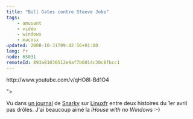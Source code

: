```yaml
---
title: "Bill Gates contre Steeve Jobs"
tags:
    - amusant
    - vidéo
    - windows
    - macosx
updated: 2008-10-31T09:42:56+01:00
lang: fr
node: 65031
remoteId: 893a81030512e9af7b6014c30c8fbcc1
---
```


<div class="video">
	<object width="425" height="350" type="application/x-shockwave-flash" data="
http://www.youtube.com/v/qHO8l-Bd1O4

">
		<param name="movie" value="
http://www.youtube.com/v/qHO8l-Bd1O4

"></param>
		<param name="allowfullscreen" value="true"></param>
	</object>
</div>


Vu dans [un journal](http://linuxfr.org/~Snarky/24113.html) de [Snarky](http://snark.blary.com/) sur [Linuxfr](http://linuxfr.org) entre deux histoires du 1er avril pas drôles. J'ai beaucoup aimé la *iHouse with no Windows* :-)

